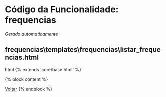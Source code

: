 # Código da Funcionalidade: frequencias
*Gerado automaticamente*



## frequencias\templates\frequencias\listar_frequencias.html

html
{% extends 'core/base.html' %}

{% block content %}
<!-- Existing content -->

<a href="javascript:history.back()" class="back-button">Voltar</a>
{% endblock %}


